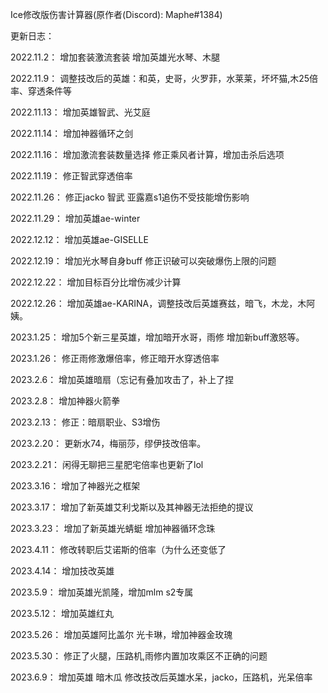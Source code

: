 Ice修改版伤害计算器(原作者(Discord): Maphe#1384)

更新日志：

2022.11.2：
增加套装激流套装
增加英雄光水琴、木腿

2022.11.9：
调整技改后的英雄：和英，史哥，火罗菲，水莱莱，坏坏猫,木25倍率、穿透条件等

2022.11.13：
增加英雄智武、光艾庭

2022.11.14：
增加神器循环之剑

2022.11.16：
增加激流套装数量选择
修正乘风者计算，增加击杀后选项

2022.11.19：
修正智武穿透倍率

2022.11.26：
修正jacko 智武 亚露嘉s1追伤不受技能增伤影响

2022.11.29：
增加英雄ae-winter

2022.12.12：
增加英雄ae-GISELLE

2022.12.19：
增加光水琴自身buff
修正识破可以突破爆伤上限的问题

2022.12.22：
增加目标百分比增伤减少计算

2022.12.26：
增加英雄ae-KARINA，调整技改后英雄赛兹，暗飞，木龙，木阿姨。

2023.1.25：
增加5个新三星英雄，增加暗开水哥，雨修
增加新buff激怒等。

2023.1.26：
修正雨修激爆倍率，修正暗开水穿透倍率

2023.2.6：
增加英雄暗扇（忘记有叠加攻击了，补上了捏

2023.2.8：
增加神器火箭拳

2023.2.13：
修正：暗扇职业、S3增伤

2023.2.20：
更新水74，梅丽莎，缪伊技改倍率。

2023.2.21：
闲得无聊把三星肥宅倍率也更新了lol

2023.3.16：
增加了神器光之框架

2023.3.17：
增加了新英雄艾利戈斯以及其神器无法拒绝的提议

2023.3.23：
增加了新英雄光蜻蜓
增加神器循环念珠

2023.4.11：
修改转职后艾诺斯的倍率（为什么还变低了

2023.4.14：
增加技改英雄

2023.5.9：
增加英雄光凯隆，增加mlm s2专属

2023.5.12：
增加英雄红丸

2023.5.26：
增加英雄阿比盖尔 光卡琳，增加神器金玫瑰

2023.5.30：
修正了火腿，压路机,雨修内置加攻乘区不正确的问题

2023.6.9：
增加英雄 暗木瓜  修改技改后英雄水呆，jacko，压路机，光呆倍率

